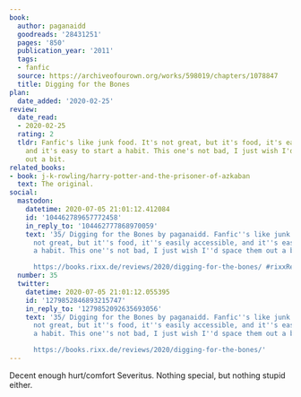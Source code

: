 ```yaml
---
book:
  author: paganaidd
  goodreads: '28431251'
  pages: '850'
  publication_year: '2011'
  tags:
  - fanfic
  source: https://archiveofourown.org/works/598019/chapters/1078847
  title: Digging for the Bones
plan:
  date_added: '2020-02-25'
review:
  date_read:
  - 2020-02-25
  rating: 2
  tldr: Fanfic's like junk food. It's not great, but it's food, it's easily accessible,
    and it's easy to start a habit. This one's not bad, I just wish I'd space them
    out a bit.
related_books:
- book: j-k-rowling/harry-potter-and-the-prisoner-of-azkaban
  text: The original.
social:
  mastodon:
    datetime: 2020-07-05 21:01:12.412084
    id: '104462789657772458'
    in_reply_to: '104462777868970059'
    text: '35/ Digging for the Bones by paganaidd. Fanfic''s like junk food. It''s
      not great, but it''s food, it''s easily accessible, and it''s easy to start
      a habit. This one''s not bad, I just wish I''d space them out a bit.

      https://books.rixx.de/reviews/2020/digging-for-the-bones/ #rixxReads'
  number: 35
  twitter:
    datetime: 2020-07-05 21:01:12.055395
    id: '1279852846893215747'
    in_reply_to: '1279852092635693056'
    text: '35/ Digging for the Bones by paganaidd. Fanfic''s like junk food. It''s
      not great, but it''s food, it''s easily accessible, and it''s easy to start
      a habit. This one''s not bad, I just wish I''d space them out a bit.

      https://books.rixx.de/reviews/2020/digging-for-the-bones/'
---
```


Decent enough hurt/comfort Severitus. Nothing special, but nothing stupid either.

